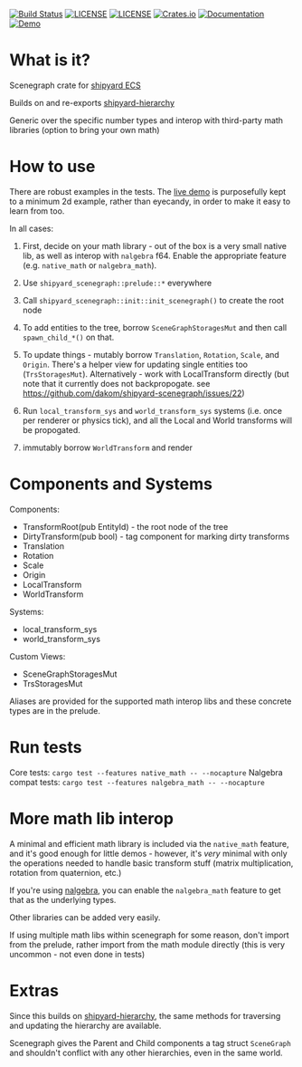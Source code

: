 [![Build Status](https://github.com/dakom/shipyard-scenegraph/workflows/Test%2C%20Build%2C%20and%20Deploy/badge.svg)](https://github.com/dakom/shipyard-scenegraph/actions)
[![LICENSE](https://img.shields.io/badge/license-MIT-blue.svg)](LICENSE-MIT)
[![LICENSE](https://img.shields.io/badge/license-apache-blue.svg)](LICENSE-APACHE)
[![Crates.io](https://img.shields.io/crates/v/shipyard_scenegraph.svg)](https://crates.io/crates/shipyard_scenegraph)
[![Documentation](https://docs.rs/shipyard_scenegraph/badge.svg)](https://docs.rs/shipyard_scenegraph)
[![Demo](https://img.shields.io/badge/demo-launch-yellow)](https://dakom.github.io/shipyard-scenegraph)

# What is it?
Scenegraph crate for [shipyard ECS](https://github.com/leudz/shipyard)

Builds on and re-exports [shipyard-hierarchy](https://github.com/dakom/shipyard-hierarchy)

Generic over the specific number types and interop with third-party math libraries (option to bring your own math)

# How to use

There are robust examples in the tests. The [live demo](https://dakom.github.io/shipyard-scenegraph) is purposefully kept to a minimum 2d example, rather than eyecandy, in order to make it easy to learn from too.

In all cases:

1. First, decide on your math library - out of the box is a very small native lib, as well as interop with `nalgebra` f64. Enable the appropriate feature (e.g. `native_math` or `nalgebra_math`).

2. Use `shipyard_scenegraph::prelude::*` everywhere

3. Call `shipyard_scenegraph::init::init_scenegraph()` to create the root node

4. To add entities to the tree, borrow `SceneGraphStoragesMut` and then call `spawn_child_*()` on that.

5. To update things - mutably borrow `Translation`, `Rotation`, `Scale`, and `Origin`. There's a helper view for updating single entities too (`TrsStoragesMut`). Alternatively - work with LocalTransform directly (but note that it currently does not backpropogate. see https://github.com/dakom/shipyard-scenegraph/issues/22) 

6. Run `local_transform_sys` and `world_transform_sys` systems (i.e. once per renderer or physics tick), and all the Local and World transforms will be propogated.

7. immutably borrow `WorldTransform` and render


# Components and Systems

Components:

* TransformRoot(pub EntityId) - the root node of the tree
* DirtyTransform(pub bool) - tag component for marking dirty transforms
* Translation
* Rotation
* Scale
* Origin
* LocalTransform
* WorldTransform

Systems:

* local_transform_sys 
* world_transform_sys 

Custom Views:

* SceneGraphStoragesMut
* TrsStoragesMut

Aliases are provided for the supported math interop libs and these concrete types are in the prelude. 

# Run tests

Core tests: `cargo test --features native_math -- --nocapture`
Nalgebra compat tests: `cargo test --features nalgebra_math -- --nocapture`

# More math lib interop

A minimal and efficient math library is included via the `native_math` feature, and it's good enough for little demos - however, it's _very_ minimal with only the operations needed to handle basic transform stuff (matrix multiplication, rotation from quaternion, etc.)

If you're using [nalgebra](https://nalgebra.org/), you can enable the `nalgebra_math` feature to get that as the underlying types.

Other libraries can be added very easily.

If using multiple math libs within scenegraph for some reason, don't import from the prelude, rather import from the math module directly (this is very uncommon - not even done in tests)

# Extras

Since this builds on [shipyard-hierarchy](https://github.com/dakom/shipyard-hierarchy), the same methods for traversing and updating the hierarchy are available.

Scenegraph gives the Parent and Child components a tag struct `SceneGraph` and shouldn't conflict with any other hierarchies, even in the same world.
